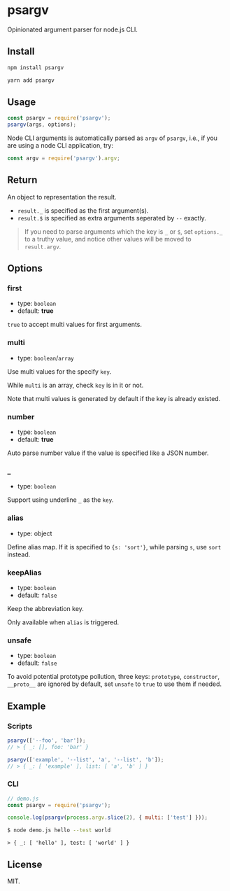 # psargv

Opinionated argument parser for node.js CLI.

## Install

```bash
npm install psargv
```

```bash
yarn add psargv
```

## Usage

```js
const psargv = require('psargv');
psargv(args, options);
```

Node CLI arguments is automatically parsed as `argv` of `psargv`, i.e., if you are using a node CLI application, try:

```js
const argv = require('psargv').argv;
```

## Return

An object to representation the result.

- `result._` is specified as the first argument(s).
- `result.$` is specified as extra arguments seperated by `--` exactly.

> If you need to parse arguments which the key is `_` or `$`, set `options._` to a truthy value, and notice other values will be moved to `result.argv`.

## Options

### first

- type: `boolean`
- default: **true**

`true` to accept multi values for first arguments.

### multi

- type: `boolean`/`array`

Use multi values for the specify `key`.

While `multi` is an array, check `key` is in it or not.

Note that multi values is generated by default if the key is already existed.

### number

- type: `boolean`
- default: **true**

Auto parse number value if the value is specified like a JSON number.

### _

- type: `boolean`

Support using underline `_` as the `key`.

### alias

- type: object

Define alias map. If it is specified to `{s: 'sort'}`, while parsing `s`, use `sort` instead.

### keepAlias

- type: `boolean`
- default: `false`

Keep the abbreviation key.

Only available when `alias` is triggered.

### unsafe

- type: `boolean`
- default: `false`

To avoid potential prototype pollution, three keys: `prototype`, `constructor`, `__proto__` are ignored by default, set `unsafe` to `true` to use them if needed.

## Example

### Scripts

```js
psargv(['--foo', 'bar']);
// > { _: [], foo: 'bar' }

psargv(['example', '--list', 'a', '--list', 'b']);
// > { _: [ 'example' ], list: [ 'a', 'b' ] }
```

### CLI

```js
// demo.js
const psargv = require('psargv');

console.log(psargv(process.argv.slice(2), { multi: ['test'] }));
```

```bash
$ node demo.js hello --test world
```
```
> { _: [ 'hello' ], test: [ 'world' ] }
```

## License

MIT.
